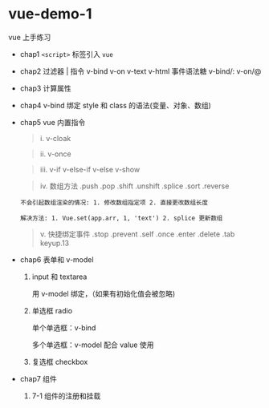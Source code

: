 # vue-demo-1
vue 上手练习

- chap1 `<script>` 标签引入 `vue`
- chap2 
过滤器 | 
指令 v-bind v-on v-text v-html 
事件语法糖 v-bind/: v-on/@
- chap3 计算属性
- chap4 
v-bind 绑定 style 和 class 的语法(变量、对象、数组)
- chap5 
vue 内置指令
    > i. v-cloak
    
    > ii. v-once
    
    > iii. v-if v-else-if v-else v-show
    
    > iv. 数组方法 .push .pop .shift .unshift .splice .sort .reverse
    
      不会引起数组渲染的情况: 1. 修改数组指定项 2. 直接更改数组长度
      
      解决方法: 1. Vue.set(app.arr, 1, 'text') 2. splice 更新数组
      
    > v. 快捷绑定事件 .stop .prevent .self .once .enter .delete .tab keyup.13
- chap6 表单和 v-model
  
  1. input 和 textarea 
  
      用 v-model 绑定，（如果有初始化值会被忽略)
  
  2. 单选框 radio

      单个单选框：v-bind
      
      多个单选框：v-model 配合 value 使用
  
  3. 复选框 checkbox

- chap7 组件

    1. 7-1 组件的注册和挂载
